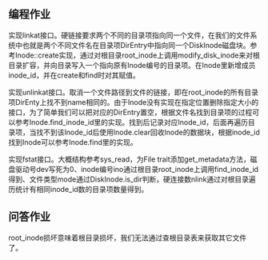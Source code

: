 ## 编程作业

实现linkat接口。硬链接要求两个不同的目录项指向同一个文件，在我们的文件系统中也就是两个不同文件名在目录项DirEntry中指向同一个DiskInode磁盘块。参考Inode::create实现，通过对根目录root_inode上调用modify_disk_inode来对根目录扩容，并向目录写入一个指向原有Inode编号的目录项。在Inode里新增成员inode_id，并在create和find时对其赋值。

实现unlinkat接口。取消一个文件路径到文件的链接，即在root_inode的所有目录项DirEnty上找不到name相同的。由于Inode没有实现在指定位置删除指定大小的接口，为了简单我们可以把对应的DirEntry置空，根据文件名找到目录项的过程可以参考Inode.find_inode_id里的实现。找到后记录对应Inode_id，后面再遍历目录项，当找不到该Inode_id后使用Inode.clear回收Inode的数据块，根据inode_id找到Inode可以参考Inode.find里的实现。

实现fstat接口。大概结构参考sys_read，为File trait添加get_metadata方法，磁盘驱动号dev写死为0、inode编号ino通过根目录root_inode上调用find_inode_id得到、文件类型mode通过DiskInode.is_dir判断，硬连接数nlink通过对根目录遍历统计有相同inode_id数的目录项数量得到。

## 问答作业

root_inode损坏意味着根目录损坏，我们无法通过查根目录表来获取其它文件了。
